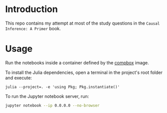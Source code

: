 # Introduction
 This repo contains my attempt at most of the study questions in the `Causal Inference: A Primer` book.

 # Usage
 Run the notebooks inside a container defined by the [compbox](https://github.com/hsm207/compbox) image.

To install the Julia dependencies, open a terminal in the project's root folder and execute:
```
julia --project=. -e 'using Pkg; Pkg.instantiate()'
```

To run the Jupyter notebook server, run:
```bash
jupyter notebook --ip 0.0.0.0 --no-browser
```
